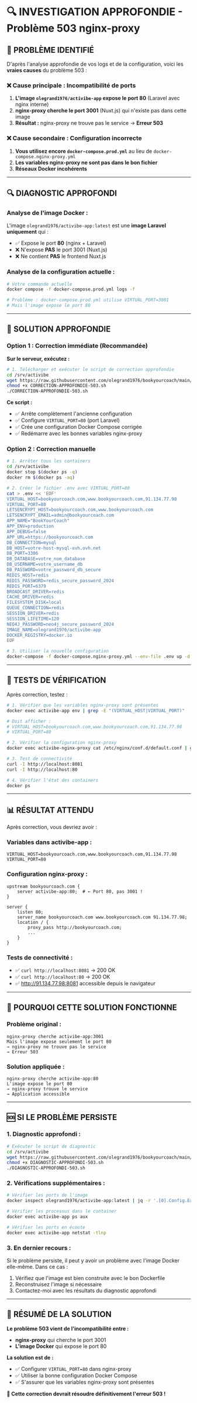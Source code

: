 # 🔍 INVESTIGATION APPROFONDIE - Problème 503 nginx-proxy

## 🚨 **PROBLÈME IDENTIFIÉ**

D'après l'analyse approfondie de vos logs et de la configuration, voici les **vraies causes** du problème 503 :

### **❌ Cause principale : Incompatibilité de ports**

1. **L'image `olegrand1976/activibe-app` expose le port 80** (Laravel avec nginx interne)
2. **nginx-proxy cherche le port 3001** (Nuxt.js) qui n'existe pas dans cette image
3. **Résultat :** nginx-proxy ne trouve pas le service → **Erreur 503**

### **❌ Cause secondaire : Configuration incorrecte**

1. **Vous utilisez encore `docker-compose.prod.yml`** au lieu de `docker-compose.nginx-proxy.yml`
2. **Les variables nginx-proxy ne sont pas dans le bon fichier**
3. **Réseaux Docker incohérents**

---

## 🔍 **DIAGNOSTIC APPROFONDI**

### **Analyse de l'image Docker :**

L'image `olegrand1976/activibe-app:latest` est une **image Laravel uniquement** qui :
- ✅ Expose le port **80** (nginx + Laravel)
- ❌ N'expose **PAS** le port 3001 (Nuxt.js)
- ❌ Ne contient **PAS** le frontend Nuxt.js

### **Analyse de la configuration actuelle :**

```bash
# Votre commande actuelle
docker compose -f docker-compose.prod.yml logs -f

# Problème : docker-compose.prod.yml utilise VIRTUAL_PORT=3001
# Mais l'image expose le port 80
```

---

## 🎯 **SOLUTION APPROFONDIE**

### **Option 1 : Correction immédiate (Recommandée)**

**Sur le serveur, exécutez :**

```bash
# 1. Télécharger et exécuter le script de correction approfondie
cd /srv/activibe
wget https://raw.githubusercontent.com/olegrand1976/bookyourcoach/main/CORRECTION-APPROFONDIE-503.sh
chmod +x CORRECTION-APPROFONDIE-503.sh
./CORRECTION-APPROFONDIE-503.sh
```

**Ce script :**
- ✅ Arrête complètement l'ancienne configuration
- ✅ Configure `VIRTUAL_PORT=80` (port Laravel)
- ✅ Crée une configuration Docker Compose corrigée
- ✅ Redémarre avec les bonnes variables nginx-proxy

### **Option 2 : Correction manuelle**

```bash
# 1. Arrêter tous les containers
cd /srv/activibe
docker stop $(docker ps -q)
docker rm $(docker ps -aq)

# 2. Créer le fichier .env avec VIRTUAL_PORT=80
cat > .env << 'EOF'
VIRTUAL_HOST=bookyourcoach.com,www.bookyourcoach.com,91.134.77.98
VIRTUAL_PORT=80
LETSENCRYPT_HOST=bookyourcoach.com,www.bookyourcoach.com
LETSENCRYPT_EMAIL=admin@bookyourcoach.com
APP_NAME="BookYourCoach"
APP_ENV=production
APP_DEBUG=false
APP_URL=https://bookyourcoach.com
DB_CONNECTION=mysql
DB_HOST=votre-host-mysql-ovh.ovh.net
DB_PORT=3306
DB_DATABASE=votre_nom_database
DB_USERNAME=votre_username_db
DB_PASSWORD=votre_password_db_secure
REDIS_HOST=redis
REDIS_PASSWORD=redis_secure_password_2024
REDIS_PORT=6379
BROADCAST_DRIVER=redis
CACHE_DRIVER=redis
FILESYSTEM_DISK=local
QUEUE_CONNECTION=redis
SESSION_DRIVER=redis
SESSION_LIFETIME=120
NEO4J_PASSWORD=neo4j_secure_password_2024
IMAGE_NAME=olegrand1976/activibe-app
DOCKER_REGISTRY=docker.io
EOF

# 3. Utiliser la nouvelle configuration
docker-compose -f docker-compose.nginx-proxy.yml --env-file .env up -d
```

---

## 🧪 **TESTS DE VÉRIFICATION**

Après correction, testez :

```bash
# 1. Vérifier que les variables nginx-proxy sont présentes
docker exec activibe-app env | grep -E "(VIRTUAL_HOST|VIRTUAL_PORT)"

# Doit afficher :
# VIRTUAL_HOST=bookyourcoach.com,www.bookyourcoach.com,91.134.77.98
# VIRTUAL_PORT=80

# 2. Vérifier la configuration nginx-proxy
docker exec activibe-nginx-proxy cat /etc/nginx/conf.d/default.conf | grep activibe-app

# 3. Test de connectivité
curl -I http://localhost:8081
curl -I http://localhost:80

# 4. Vérifier l'état des containers
docker ps
```

---

## 📊 **RÉSULTAT ATTENDU**

Après correction, vous devriez avoir :

### **Variables dans activibe-app :**
```
VIRTUAL_HOST=bookyourcoach.com,www.bookyourcoach.com,91.134.77.98
VIRTUAL_PORT=80
```

### **Configuration nginx-proxy :**
```nginx
upstream bookyourcoach.com {
    server activibe-app:80;  # ← Port 80, pas 3001 !
}

server {
    listen 80;
    server_name bookyourcoach.com www.bookyourcoach.com 91.134.77.98;
    location / {
        proxy_pass http://bookyourcoach.com;
        ...
    }
}
```

### **Tests de connectivité :**
- ✅ `curl http://localhost:8081` → 200 OK
- ✅ `curl http://localhost:80` → 200 OK
- ✅ http://91.134.77.98:8081 accessible depuis le navigateur

---

## 🔧 **POURQUOI CETTE SOLUTION FONCTIONNE**

### **Problème original :**
```
nginx-proxy cherche activibe-app:3001
Mais l'image expose seulement le port 80
→ nginx-proxy ne trouve pas le service
→ Erreur 503
```

### **Solution appliquée :**
```
nginx-proxy cherche activibe-app:80
L'image expose le port 80
→ nginx-proxy trouve le service
→ Application accessible
```

---

## 🆘 **SI LE PROBLÈME PERSISTE**

### **1. Diagnostic approfondi :**
```bash
# Exécuter le script de diagnostic
cd /srv/activibe
wget https://raw.githubusercontent.com/olegrand1976/bookyourcoach/main/DIAGNOSTIC-APPROFONDI-503.sh
chmod +x DIAGNOSTIC-APPROFONDI-503.sh
./DIAGNOSTIC-APPROFONDI-503.sh
```

### **2. Vérifications supplémentaires :**
```bash
# Vérifier les ports de l'image
docker inspect olegrand1976/activibe-app:latest | jq -r '.[0].Config.ExposedPorts'

# Vérifier les processus dans le container
docker exec activibe-app ps aux

# Vérifier les ports en écoute
docker exec activibe-app netstat -tlnp
```

### **3. En dernier recours :**
Si le problème persiste, il peut y avoir un problème avec l'image Docker elle-même. Dans ce cas :
1. Vérifiez que l'image est bien construite avec le bon Dockerfile
2. Reconstruisez l'image si nécessaire
3. Contactez-moi avec les résultats du diagnostic approfondi

---

## 🎯 **RÉSUMÉ DE LA SOLUTION**

**Le problème 503 vient de l'incompatibilité entre :**
- **nginx-proxy** qui cherche le port 3001
- **L'image Docker** qui expose le port 80

**La solution est de :**
- ✅ Configurer `VIRTUAL_PORT=80` dans nginx-proxy
- ✅ Utiliser la bonne configuration Docker Compose
- ✅ S'assurer que les variables nginx-proxy sont présentes

**🎯 Cette correction devrait résoudre définitivement l'erreur 503 !**
